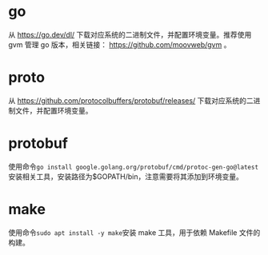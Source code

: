 # go
从 https://go.dev/dl/ 下载对应系统的二进制文件，并配置环境变量。推荐使用 gvm 管理 go 版本，相关链接： https://github.com/moovweb/gvm 。
# proto
从 https://github.com/protocolbuffers/protobuf/releases/ 下载对应系统的二进制文件，并配置环境变量。
# protobuf
使用命令`go install google.golang.org/protobuf/cmd/protoc-gen-go@latest`安装相关工具，安装路径为$GOPATH/bin，注意需要将其添加到环境变量。
# make
使用命令`sudo apt install -y make`安装 make 工具，用于依赖 Makefile 文件的构建。

